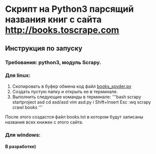 # Скрипт на Python3 парсящий названия книг с сайта http://books.toscrape.com

## Инструкция по запуску
### Требования: python3, модуль Scrapy.
### Для linux:
1. Скопировать в буфер обмена код файл
[books_spyder.py](https://github.com/FilArt/scraping/blob/master/books_spider.py)
2. Создать пустую папку и открыть ее в терминале.
3. Выполнить следующие команды в терминале:
'''bash
scrapy startproject asd
cd asd/asd
vim asd.py
i
Shift+Insert
Esc
:wq
scrapy crawl books
'''

После этого создастся файл books.txt в котором будут записаны названия всех книжек с этого сайта.

### Для windows:
#### В разработке)
